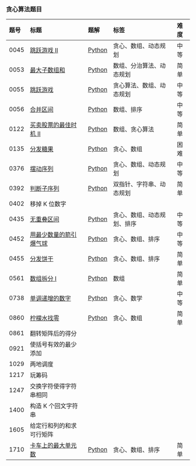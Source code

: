### 贪心算法题目

| 题号 | 标题                                                                                               | 题解                                                                                                                                                                                 | 标签                       | 难度 |
| :--- | :------------------------------------------------------------------------------------------------- | :----------------------------------------------------------------------------------------------------------------------------------------------------------------------------------- | :------------------------- | :--- |
| 0045 | [跳跃游戏 II](https://leetcode.cn/problems/jump-game-ii/)                                          | [Python](https://github.com/itcharge/LeetCode-Py/blob/main/Solutions/0045.%20%E8%B7%B3%E8%B7%83%E6%B8%B8%E6%88%8F%20II.md)                                                           | 贪心、数组、动态规划       | 中等 |
| 0053 | [最大子数组和](https://leetcode.cn/problems/maximum-subarray/)                                     | [Python](https://github.com/itcharge/LeetCode-Py/blob/main/Solutions/0053.%20%E6%9C%80%E5%A4%A7%E5%AD%90%E6%95%B0%E7%BB%84%E5%92%8C.md)                                              | 数组、分治算法、动态规划   | 简单 |
| 0055 | [跳跃游戏](https://leetcode.cn/problems/jump-game/)                                                | [Python](https://github.com/itcharge/LeetCode-Py/blob/main/Solutions/0055.%20%E8%B7%B3%E8%B7%83%E6%B8%B8%E6%88%8F.md)                                                                | 贪心算法、数组、动态规划   | 中等 |
| 0056 | [合并区间](https://leetcode.cn/problems/merge-intervals/)                                          | [Python](https://github.com/itcharge/LeetCode-Py/blob/main/Solutions/0056.%20%E5%90%88%E5%B9%B6%E5%8C%BA%E9%97%B4.md)                                                                | 数组、排序                 | 中等 |
| 0122 | [买卖股票的最佳时机 II](https://leetcode.cn/problems/best-time-to-buy-and-sell-stock-ii/)          | [Python](https://github.com/itcharge/LeetCode-Py/blob/main/Solutions/0122.%20%E4%B9%B0%E5%8D%96%E8%82%A1%E7%A5%A8%E7%9A%84%E6%9C%80%E4%BD%B3%E6%97%B6%E6%9C%BA%20II.md)              | 数组、贪心算法             | 简单 |
| 0135 | [分发糖果](https://leetcode.cn/problems/candy/)                                                    | [Python](https://github.com/itcharge/LeetCode-Py/blob/main/Solutions/0135.%20%E5%88%86%E5%8F%91%E7%B3%96%E6%9E%9C.md)                                                                | 贪心、数组                 | 困难 |
| 0376 | [摆动序列](https://leetcode.cn/problems/wiggle-subsequence/)                                       | [Python](https://github.com/itcharge/LeetCode-Py/blob/main/Solutions/0376.%20%E6%91%86%E5%8A%A8%E5%BA%8F%E5%88%97.md)                                                                | 贪心、数组、动态规划       | 中等 |
| 0392 | [判断子序列](https://leetcode.cn/problems/is-subsequence/)                                         | [Python](https://github.com/itcharge/LeetCode-Py/blob/main/Solutions/0392.%20%E5%88%A4%E6%96%AD%E5%AD%90%E5%BA%8F%E5%88%97.md)                                                       | 双指针、字符串、动态规划   | 简单 |
| 0402 | 移掉 K 位数字                                                                                      |                                                                                                                                                                                      |                            |      |
| 0435 | [无重叠区间](https://leetcode.cn/problems/non-overlapping-intervals/)                              | [Python](https://github.com/itcharge/LeetCode-Py/blob/main/Solutions/0435.%20%E6%97%A0%E9%87%8D%E5%8F%A0%E5%8C%BA%E9%97%B4.md)                                                       | 贪心、数组、动态规划、排序 | 中等 |
| 0452 | [用最少数量的箭引爆气球](https://leetcode.cn/problems/minimum-number-of-arrows-to-burst-balloons/) | [Python](https://github.com/itcharge/LeetCode-Py/blob/main/Solutions/0452.%20%E7%94%A8%E6%9C%80%E5%B0%91%E6%95%B0%E9%87%8F%E7%9A%84%E7%AE%AD%E5%BC%95%E7%88%86%E6%B0%94%E7%90%83.md) | 贪心、数组、排序           | 中等 |
| 0455 | [分发饼干](https://leetcode.cn/problems/assign-cookies/)                                           | [Python](https://github.com/itcharge/LeetCode-Py/blob/main/Solutions/0455.%20%E5%88%86%E5%8F%91%E9%A5%BC%E5%B9%B2.md)                                                                | 贪心、数组、排序           | 简单 |
| 0561 | [数组拆分 I](https://leetcode.cn/problems/array-partition-i/)                                      | [Python](https://github.com/itcharge/LeetCode-Py/blob/main/Solutions/0561.%20%E6%95%B0%E7%BB%84%E6%8B%86%E5%88%86%20I.md)                                                            | 数组                       | 简单 |
| 0738 | [单调递增的数字](https://leetcode.cn/problems/monotone-increasing-digits/)                         | [Python](https://github.com/itcharge/LeetCode-Py/blob/main/Solutions/0738.%20%E5%8D%95%E8%B0%83%E9%80%92%E5%A2%9E%E7%9A%84%E6%95%B0%E5%AD%97.md)                                     | 贪心、数学                 | 中等 |
| 0860 | [柠檬水找零](https://leetcode.cn/problems/lemonade-change/)                                        | [Python](https://github.com/itcharge/LeetCode-Py/blob/main/Solutions/0860.%20%E6%9F%A0%E6%AA%AC%E6%B0%B4%E6%89%BE%E9%9B%B6.md)                                                       | 贪心、数组                 | 简单 |
| 0861 | 翻转矩阵后的得分                                                                                   |                                                                                                                                                                                      |                            |      |
| 0921 | 使括号有效的最少添加                                                                               |                                                                                                                                                                                      |                            |      |
| 1029 | 两地调度                                                                                           |                                                                                                                                                                                      |                            |      |
| 1217 | 玩筹码                                                                                             |                                                                                                                                                                                      |                            |      |
| 1247 | 交换字符使得字符串相同                                                                             |                                                                                                                                                                                      |                            |      |
| 1400 | 构造 K 个回文字符串                                                                                |                                                                                                                                                                                      |                            |      |
| 1605 | 给定行和列的和求可行矩阵                                                                           |                                                                                                                                                                                      |                            |      |
| 1710 | [卡车上的最大单元数](https://leetcode.cn/problems/maximum-units-on-a-truck/)                       | [Python](https://github.com/itcharge/LeetCode-Py/blob/main/Solutions/1710.%20%E5%8D%A1%E8%BD%A6%E4%B8%8A%E7%9A%84%E6%9C%80%E5%A4%A7%E5%8D%95%E5%85%83%E6%95%B0.md)                   | 贪心、数组、排序           | 简单 |

